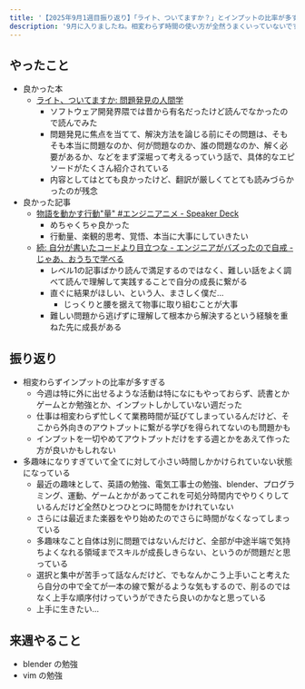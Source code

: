 ```yaml
---
title: '【2025年9月1週目振り返り】「ライト、ついてますか？」とインプットの比率が多すぎる話'
description: '9月に入りましたね。相変わらず時間の使い方が全然うまくいっていないです。'
---
```


## やったこと

- 良かった本
  - [ライト、ついてますか: 問題発見の人間学](https://www.amazon.co.jp/dp/4320023684)
    - ソフトウェア開発界隈では昔から有名だったけど読んでなかったので読んでみた
    - 問題発見に焦点を当てて、解決方法を論じる前にその問題は、そもそも本当に問題なのか、何が問題なのか、誰の問題なのか、解く必要があるか、などをまず深堀って考えるっていう話で、具体的なエピソードがたくさん紹介されている
    - 内容としてはとても良かったけど、翻訳が厳しくてとても読みづらかったのが残念
- 良かった記事
  - [物語を動かす行動"量" #エンジニアニメ - Speaker Deck](https://speakerdeck.com/konifar/wu-yu-wodong-kasuxing-dong-liang)
    - めちゃくちゃ良かった
    - 行動量、楽観的思考、覚悟、本当に大事にしていきたい
  - [続: 自分が書いたコードより目立つな - エンジニアがバズったので自戒 - じゃあ、おうちで学べる](https://syu-m-5151.hatenablog.com/entry/2025/09/03/174830)
    - レベル1の記事ばかり読んで満足するのではなく、難しい話をよく調べて読んで理解して実践することで自分の成長に繋がる
    - 直ぐに結果がほしい、という人、まさしく僕だ…
      - じっくりと腰を据えて物事に取り組むことが大事
    - 難しい問題から逃げずに理解して根本から解決するという経験を重ねた先に成長がある

## 振り返り

- 相変わらずインプットの比率が多すぎる
  - 今週は特に外に出せるような活動は特になにもやっておらず、読書とかゲームとか勉強とか、インプットしかしていない週だった
  - 仕事は相変わらず忙しくて業務時間が延びてしまっているんだけど、そこから外向きのアウトプットに繋がる学びを得られてないのも問題かも
  - インプットを一切やめてアウトプットだけをする週とかをあえて作った方が良いかもしれない
- 多趣味になりすぎていて全てに対して小さい時間しかかけられていない状態になっている
  - 最近の趣味として、英語の勉強、電気工事士の勉強、blender、プログラミング、運動、ゲームとかがあってこれを可処分時間内でやりくりしているんだけど全然ひとつひとつに時間をかけれていない
  - さらには最近また楽器をやり始めたのでさらに時間がなくなってしまっている
  - 多趣味なこと自体は別に問題ではないんだけど、全部が中途半端で気持ちよくなれる領域までスキルが成長しきらない、というのが問題だと思っている
  - 選択と集中が苦手って話なんだけど、でもなんかこう上手いこと考えたら自分の中で全てが一本の線で繋がるような気もするので、削るのではなく上手な順序付けっていうができたら良いのかなと思っている
  - 上手に生きたい…

## 来週やること

- blender の勉強
- vim の勉強
